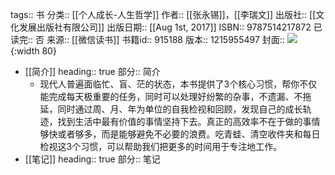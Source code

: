 tags:: 书
分类:: [[个人成长-人生哲学]]
作者:: [[张永锡]]，[[李瑞文]]
出版社:: [[文化发展出版社有限公司]]
出版日期:: [[Aug 1st, 2017]]
ISBN:: 9787514217872
已读完:: 否
来源:: [[微信读书]]
书籍id:: 915188
版本:: 1215955497
封面:: ![](https://weread-1258476243.file.myqcloud.com/weread/cover/84/YueWen_915188/s_YueWen_915188.jpg){:width 80}

- [[简介]]
  heading:: true
  部分:: 简介
	- 现代人普遍面临忙、盲、茫的状态，本书提供了3个核心习惯，帮你不仅能完成每天极重要的任务，同时可以处理好纷繁的杂事，不遗漏、不拖延，同时通过周、月、年为单位的自我检视和回顾，发现自己的成长轨迹，找到生活中最有价值的事情坚持下去。真正的高效率不在于做的事情够快或者够多，而是能够避免不必要的浪费。吃青蛙、清空收件夹和每日检视这3个习惯，可以帮助我们把更多的时间用于专注地工作。
- [[笔记]]
  heading:: true
  部分:: 笔记